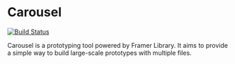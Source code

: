 # Carousel 
[![Build Status](https://travis-ci.org/emilwidlund/carousel.svg?branch=master)](https://travis-ci.org/emilwidlund/carousel)

Carousel is a prototyping tool powered by Framer Library. It aims to provide a simple way to build large-scale prototypes with multiple files.
